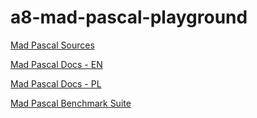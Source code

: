 # a8-mad-pascal-playground

[Mad Pascal Sources](https://github.com/tebe6502/Mad-Pascal)

[Mad Pascal Docs - EN](https://mads.atari8.info/doc/en/)

[Mad Pascal Docs - PL](https://mads.atari8.info/doc/pl/)

[Mad Pascal Benchmark Suite](https://github.com/zbyti/a8-mad-pascal-bench-suite)
